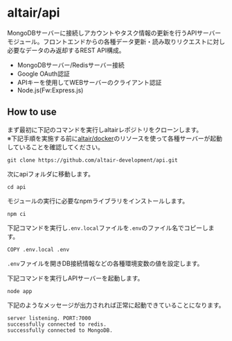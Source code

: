 # altair/api
MongoDBサーバーに接続しアカウントやタスク情報の更新を行うAPIサーバーモジュール。フロントエンドからの各種データ更新・読み取りリクエストに対し必要なデータのみ返却するREST API構成。

- MongoDBサーバー/Redisサーバー接続
- Google OAuth認証
- APIキーを使用してWEBサーバーのクライアント認証
- Node.js(Fw:Express.js)

## How to use
まず最初に下記のコマンドを実行しaltairレポジトリをクローンします。  
※下記手順を実施する前に[altair/docker](https://github.com/altair-development/docker)のリソースを使って各種サーバーが起動していることを確認してください。
```
git clone https://github.com/altair-development/api.git
```
次にapiフォルダに移動します。
```
cd api
```
モジュールの実行に必要なnpmライブラリをインストールします。
```
npm ci
```
下記コマンドを実行し`.env.local`ファイルを`.env`のファイル名でコピーします。
```
COPY .env.local .env
```
`.env`ファイルを開きDB接続情報などの各種環境変数の値を設定します。

下記コマンドを実行しAPIサーバーを起動します。
```
node app
```
下記のようなメッセージが出力されれば正常に起動できていることになります。
```
server listening. PORT:7000
successfully connected to redis.
successfully connected to MongoDB.
```
